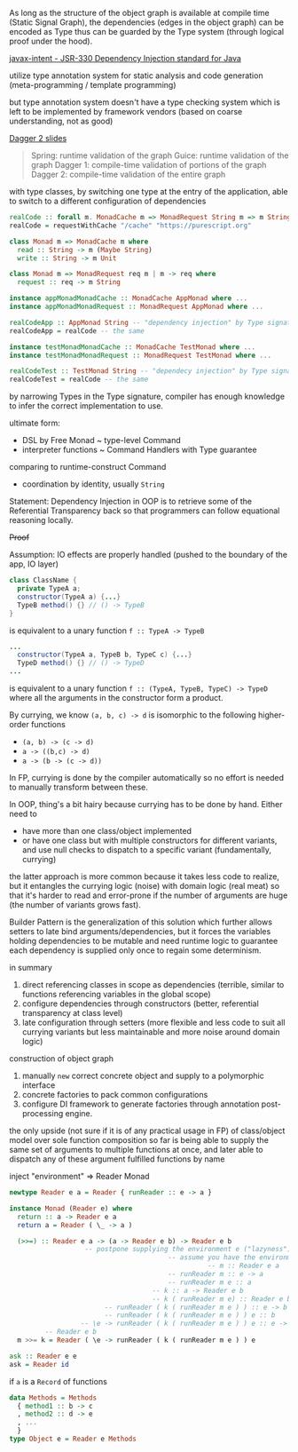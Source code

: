 As long as the structure of the object graph is available at compile time (Static Signal Graph), the dependencies (edges in the object graph) can be encoded as Type thus can be guarded by the Type system (through logical proof under the hood).

[javax-intent - JSR-330 Dependency Injection standard for Java](https://github.com/javax-inject/javax-inject)

utilize type annotation system for static analysis and code generation (meta-programming / template programming)

but type annotation system doesn't have a type checking system which is left to be implemented by framework vendors (based on coarse understanding, not as good)

[Dagger 2 slides](https://docs.google.com/presentation/d/1fby5VeGU9CN8zjw4lAb2QPPsKRxx6mSwCe9q7ECNSJQ/edit#slide=id.p)

> Spring: runtime validation of the graph
> Guice: runtime validation of the graph
> Dagger 1:  compile-time validation of portions of the graph
> Dagger 2: compile-time validation of the entire graph



with type classes, by switching one type at the entry of the application, able to switch to a different configuration of dependencies
```haskell
realCode :: forall m. MonadCache m => MonadRequest String m => m String
realCode = requestWithCache "/cache" "https://purescript.org"

class Monad m => MonadCache m where
  read :: String -> m (Maybe String)
  write :: String -> m Unit

class Monad m => MonadRequest req m | m -> req where
  request :: req -> m String

instance appMonadMonadCache :: MonadCache AppMonad where ...
instance appMonadMonadRequest :: MonadRequest AppMonad where ...

realCodeApp :: AppMonad String -- "dependency injection" by Type signature
realCodeApp = realCode -- the same

instance testMonadMonadCache :: MonadCache TestMonad where ...
instance testMonadMonadRequest :: MonadRequest TestMonad where ...

realCodeTest :: TestMonad String -- "dependecy injection" by Type signature
realCodeTest = realCode -- the same
```
by narrowing Types in the Type signature, compiler has enough knowledge to infer the correct implementation to use.


ultimate form:

- DSL by Free Monad ~ type-level Command
- interpreter functions ~ Command Handlers with Type guarantee

comparing to runtime-construct Command
- coordination by identity, usually `String`


Statement: Dependency Injection in OOP is to retrieve some of the Referential Transparency back so that programmers can follow equational reasoning locally.

~~Proof~~

Assumption: IO effects are properly handled (pushed to the boundary of the app, IO layer)

```Java
class ClassName {
  private TypeA a;
  constructor(TypeA a) {...}
  TypeB method() {} // () -> TypeB
}
```
is equivalent to a unary function `f :: TypeA -> TypeB`

```Java
...
  constructor(TypeA a, TypeB b, TypeC c) {...}
  TypeD method() {} // () -> TypeD
...
```
is equivalent to a unary function `f :: (TypeA, TypeB, TypeC) -> TypeD`
where all the arguments in the constructor form a product.

By currying, we know `(a, b, c) -> d` is isomorphic to the following higher-order functions
- `(a, b) -> (c -> d)`
- `a -> ((b,c) -> d)`
- `a -> (b -> (c -> d))`

In FP, currying is done by the compiler automatically so no effort is needed to manually transform between these.

In OOP, thing's a bit hairy because currying has to be done by hand. Either need to 
- have more than one class/object implemented
- or have one class but with multiple constructors for different variants, and use null checks to dispatch to a specific variant (fundamentally, currying)

the latter approach is more common because it takes less code to realize,
but it entangles the currying logic (noise) with domain logic (real meat) so that it's harder to read and error-prone if the number of arguments are huge (the number of variants grows fast).

Builder Pattern is the generalization of this solution which further allows setters to late bind arguments/dependencies, but it forces the variables holding dependencies to be mutable and need runtime logic to guarantee each dependency is supplied only once to regain some determinism.

in summary
1. direct referencing classes in scope as dependencies (terrible, similar to functions referencing variables in the global scope)
2. configure dependencies through constructors (better, referential transparency at class level)
3. late configuration through setters (more flexible and less code to suit all currying variants but less maintainable and more noise around domain logic)


construction of object graph
1. manually `new` correct concrete object and supply to a polymorphic interface
2. concrete factories to pack common configurations
3. configure DI framework to generate factories through annotation post-processing engine.



the only upside (not sure if it is of any practical usage in FP) of class/object model over sole function composition so far is being able to supply the same set of arguments to multiple functions at once, and later able to dispatch any of these argument fulfilled functions by name

inject "environment" => Reader Monad

```haskell
newtype Reader e a = Reader { runReader :: e -> a }

instance Monad (Reader e) where
  return :: a -> Reader e a
  return a = Reader ( \_ -> a )

  (>>=) :: Reader e a -> (a -> Reader e b) -> Reader e b
                   -- postpone supplying the environment e ("lazyness"), like a placeholder
                                        -- assume you have the environment e in hand
                                                  -- m :: Reader e a
                                        -- runReader m :: e -> a
                                        -- runReader m e :: a
                                    -- k :: a -> Reader e b
                                    -- k ( runReader m e) :: Reader e b
                        -- runReader ( k ( runReader m e ) ) :: e -> b
                        -- runReader ( k ( runReader m e ) ) e :: b
                  -- \e -> runReader ( k ( runReader m e ) ) e :: e -> b
         -- Reader e b
  m >>= k = Reader ( \e -> runReader ( k ( runReader m e ) ) e

ask :: Reader e e
ask = Reader id
```

if `a` is a `Record` of functions
```haskell
data Methods = Methods
  { method1 :: b -> c
  , method2 :: d -> e
  , ...
  }
type Object e = Reader e Methods
```
